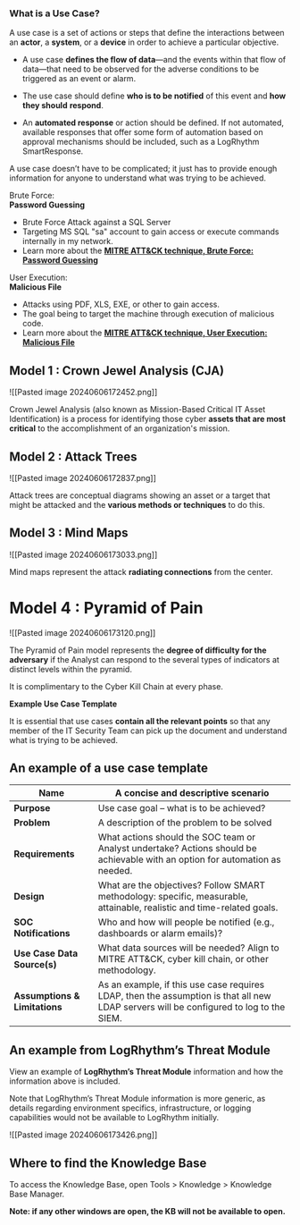 
### What is a Use Case?

A use case is a set of actions or steps that define the interactions between an **actor**, a **system**, or a **device** in order to achieve a particular objective.


- A use case **defines the flow of data**—and the events within that flow of data—that need to be observed for the adverse conditions to be triggered as an event or alarm.
    
- The use case should define **who is to be notified** of this event and **how they should** **respond**.
    
- An **automated response** or action should be defined. If not automated, available responses that offer some form of automation based on approval mechanisms should be included, such as a LogRhythm SmartResponse.


A use case doesn’t have to be complicated; it just has to provide enough information for anyone to understand what was trying to be achieved.




Brute Force:   
**Password Guessing**

- Brute Force Attack against a SQL Server
- Targeting MS SQL "sa" account to gain access or execute commands internally in my network. 
- Learn more about the [**MITRE ATT&CK technique, Brute Force: Password Guessing**](https://attack.mitre.org/techniques/T1110/001/)




User Execution:  
**Malicious File**

- Attacks using PDF, XLS, EXE, or other to gain access. 
- The goal being to target the machine through execution of malicious code. 
- Learn more about the [**MITRE ATT&CK technique, User Execution: Malicious File**](https://attack.mitre.org/techniques/T1110/001/)


## Model 1 : Crown Jewel Analysis (CJA)

![[Pasted image 20240606172452.png]]

Crown Jewel Analysis (also known as Mission-Based Critical IT Asset Identification) is a process for identifying those cyber **assets that are most critical** to the accomplishment of an organization's mission.



## Model 2 : Attack Trees

![[Pasted image 20240606172837.png]]

Attack trees are conceptual diagrams showing an asset or a target that might be attacked and the **various methods or techniques** to do this.


## Model 3 : Mind Maps

![[Pasted image 20240606173033.png]]

Mind maps represent the attack **radiating connections** from the center.


# Model 4 : Pyramid of Pain

![[Pasted image 20240606173120.png]]

The Pyramid of Pain model represents the **degree of difficulty for the adversary** if the Analyst can respond to the several types of indicators at distinct levels within the pyramid. 

It is complimentary to the Cyber Kill Chain at every phase.



**Example Use Case Template**

It is essential that use cases **contain all the relevant points** so that any member of the IT Security Team can pick up the document and understand what is trying to be achieved.



## An example of a use case template

| **Name**                      | A concise and descriptive scenario                                                                                                     |
| ----------------------------- | -------------------------------------------------------------------------------------------------------------------------------------- |
| **Purpose**                   | Use case goal – what is to be achieved?                                                                                                |
| **Problem**                   | A description of the problem to be solved                                                                                              |
| **Requirements**              | What actions should the SOC team or Analyst undertake? Actions should be achievable with an option for automation as needed.           |
| **Design**                    | What are the objectives? Follow SMART methodology: specific, measurable, attainable, realistic and time-related goals.                 |
| **SOC Notifications**         | Who and how will people be notified (e.g., dashboards or alarm emails)?                                                                |
| **Use Case Data Source(s)**   | What data sources will be needed? Align to MITRE ATT&CK, cyber kill chain, or other methodology.                                       |
| **Assumptions & Limitations** | As an example, if this use case requires LDAP, then the assumption is that all new LDAP servers will be configured to log to the SIEM. |


## An example from LogRhythm’s Threat Module

View an example of **LogRhythm’s Threat Module** information and how the information above is included. 

Note that LogRhythm’s Threat Module information is more generic, as details regarding environment specifics, infrastructure, or logging capabilities would not be available to LogRhythm initially.


![[Pasted image 20240606173426.png]]


## Where to find the Knowledge Base

To access the Knowledge Base, open Tools > Knowledge > Knowledge Base Manager. 

**Note: if any other windows are open, the KB will not be available to open.**


